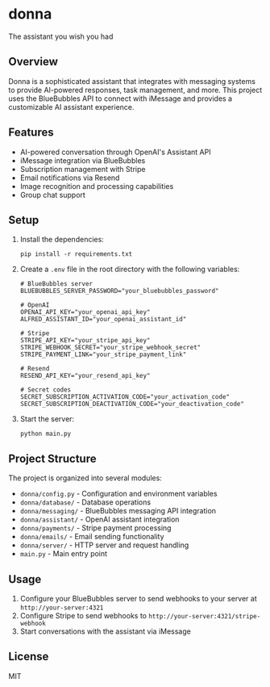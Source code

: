 # donna

The assistant you wish you had

## Overview

Donna is a sophisticated assistant that integrates with messaging systems to provide AI-powered responses, task management, and more. This project uses the BlueBubbles API to connect with iMessage and provides a customizable AI assistant experience.

## Features

- AI-powered conversation through OpenAI's Assistant API
- iMessage integration via BlueBubbles
- Subscription management with Stripe
- Email notifications via Resend
- Image recognition and processing capabilities
- Group chat support

## Setup

1. Install the dependencies:
   ```
   pip install -r requirements.txt
   ```

2. Create a `.env` file in the root directory with the following variables:
   ```
   # BlueBubbles server
   BLUEBUBBLES_SERVER_PASSWORD="your_bluebubbles_password"

   # OpenAI
   OPENAI_API_KEY="your_openai_api_key"
   ALFRED_ASSISTANT_ID="your_openai_assistant_id"

   # Stripe
   STRIPE_API_KEY="your_stripe_api_key"
   STRIPE_WEBHOOK_SECRET="your_stripe_webhook_secret"
   STRIPE_PAYMENT_LINK="your_stripe_payment_link"

   # Resend
   RESEND_API_KEY="your_resend_api_key"

   # Secret codes
   SECRET_SUBSCRIPTION_ACTIVATION_CODE="your_activation_code"
   SECRET_SUBSCRIPTION_DEACTIVATION_CODE="your_deactivation_code"
   ```

3. Start the server:
   ```
   python main.py
   ```

## Project Structure

The project is organized into several modules:

- `donna/config.py` - Configuration and environment variables
- `donna/database/` - Database operations
- `donna/messaging/` - BlueBubbles messaging API integration
- `donna/assistant/` - OpenAI assistant integration
- `donna/payments/` - Stripe payment processing
- `donna/emails/` - Email sending functionality
- `donna/server/` - HTTP server and request handling
- `main.py` - Main entry point

## Usage

1. Configure your BlueBubbles server to send webhooks to your server at `http://your-server:4321`
2. Configure Stripe to send webhooks to `http://your-server:4321/stripe-webhook`
3. Start conversations with the assistant via iMessage

## License

MIT